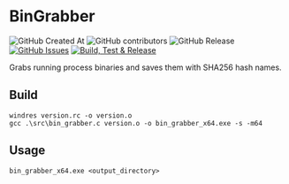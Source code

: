 # BinGrabber
![GitHub Created At](https://img.shields.io/github/created-at/JakePeralta7/BinGrabber?color=blue)
![GitHub contributors](https://img.shields.io/github/contributors/JakePeralta7/BinGrabber)
![GitHub Release](https://img.shields.io/github/v/release/JakePeralta7/BinGrabber)
[![GitHub Issues](https://img.shields.io/github/issues/JakePeralta7/BinGrabber)](https://github.com/JakePeralta7/BinGrabber/issues)
[![Build, Test & Release](https://github.com/JakePeralta7/BinGrabber/actions/workflows/build_test_and_release.yml/badge.svg)](https://github.com/JakePeralta7/BinGrabber/actions/workflows/build_test_and_release.yml)

Grabs running process binaries and saves them with SHA256 hash names.
 
## Build
```
windres version.rc -o version.o
gcc .\src\bin_grabber.c version.o -o bin_grabber_x64.exe -s -m64
```

## Usage
```
bin_grabber_x64.exe <output_directory>
```
